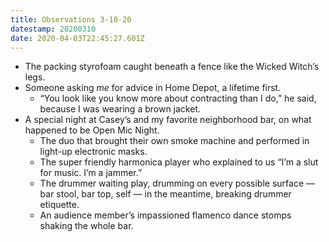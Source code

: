 ```yaml
---
title: Observations 3-10-20
datestamp: 20200310
date: 2020-04-03T22:45:27.601Z
---
```

- The packing styrofoam caught beneath a fence like the Wicked Witch’s legs.
- Someone asking *me* for advice in Home Depot, a lifetime first.
	- “You look like you know more about contracting than I do,” he said, because I was wearing a brown jacket.
- A special night at Casey’s and my favorite neighborhood bar, on what happened to be Open Mic Night.
	- The duo that brought their own smoke machine and performed in light-up electronic masks.
	- The super friendly harmonica player who explained to us “I’m a slut for music. I’m a jammer.”
	- The drummer waiting play, drumming on every possible surface — bar stool, bar top, self — in the meantime, breaking drummer etiquette.
	- An audience member’s impassioned flamenco dance stomps shaking the whole bar.
